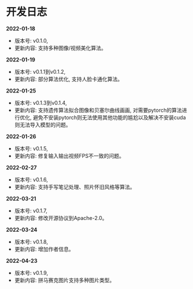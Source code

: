 # 开发日志

**2022-01-18**

- 版本号: v0.1.0,
- 更新内容: 支持多种图像/视频美化算法。

**2022-01-19**

- 版本号: v0.1.1到v0.1.2,
- 更新内容: 部分算法优化, 支持人脸卡通化算法。

**2022-01-25**

- 版本号: v0.1.3到v0.1.4,
- 更新内容: 支持遗传算法拟合图像和贝塞尔曲线画画, 对需要pytorch的算法进行优化, 避免不安装pytorch则无法使用其他功能的尴尬以及解决不安装cuda则无法导入模型的问题。

**2022-01-26**

- 版本号: v0.1.5,
- 更新内容: 修复输入输出视频FPS不一致的问题。

**2022-02-27**

- 版本号: v0.1.6,
- 更新内容: 支持手写笔记处理、照片怀旧风格等算法。

**2022-03-21**

- 版本号: v0.1.7,
- 更新内容: 修改开源协议到Apache-2.0。

**2022-03-24**

- 版本号: v0.1.8,
- 更新内容: 增加作者信息。

**2022-04-23**

- 版本号: v0.1.9,
- 更新内容: 拼马赛克图片支持多种图片类型。
